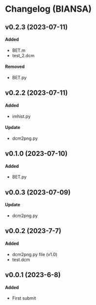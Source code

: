 # Changelog (BIANSA)

## v0.2.3 (2023-07-11)
#### Added
- BET.m
- test_2.dcm
#### Removed
- BET.py


## v0.2.2 (2023-07-11)
#### Added
- imhist.py
#### Update
- dcm2png.py


## v0.1.0 (2023-07-10)
#### Added
- BET.py

## v0.0.3 (2023-07-09)
#### Update
- dcm2png.py

## v0.0.2 (2023-7-7)
#### Added
- dcm2png.py file (v1.0)
- test.dcm

## v0.0.1 (2023-6-8)
#### Added
- First submit
